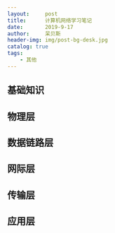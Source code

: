 ```yaml
---
layout:     post
title:      计算机网络学习笔记
date:       2019-9-17
author:     呆贝斯
header-img: img/post-bg-desk.jpg
catalog: true
tags:
    - 其他
---
```


## 基础知识

## 物理层

## 数据链路层

## 网际层

## 传输层

## 应用层